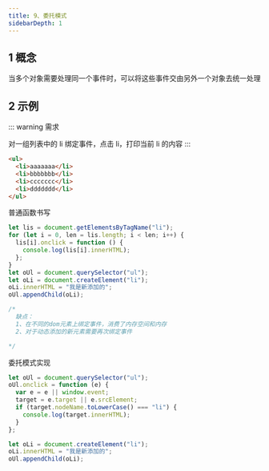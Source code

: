 ```yaml
---
title: 9、委托模式
sidebarDepth: 1
---
```


## 1 概念

当多个对象需要处理同一个事件时，可以将这些事件交由另外一个对象去统一处理

## 2 示例

::: warning 需求

对一组列表中的 li 绑定事件，点击 li，打印当前 li 的内容
:::

```html
<ul>
  <li>aaaaaaa</li>
  <li>bbbbbbb</li>
  <li>ccccccc</li>
  <li>ddddddd</li>
</ul>
```

普通函数书写

```js
let lis = document.getElementsByTagName("li");
for (let i = 0, len = lis.length; i < len; i++) {
  lis[i].onclick = function () {
    console.log(lis[i].innerHTML);
  };
}
let oUl = document.querySelector("ul");
let oLi = document.createElement("li");
oLi.innerHTML = "我是新添加的";
oUl.appendChild(oLi);

/* 
  缺点：
  1、在不同的dom元素上绑定事件，消费了内存空间和内存
  2、对于动态添加的新元素需要再次绑定事件

*/
```

委托模式实现

```js
let oUl = document.querySelector("ul");
oUl.onclick = function (e) {
  var e = e || window.event;
  target = e.target || e.srcElement;
  if (target.nodeName.toLowerCase() === "li") {
    console.log(target.innerHTML);
  }
};

let oLi = document.createElement("li");
oLi.innerHTML = "我是新添加的";
oUl.appendChild(oLi);
```

